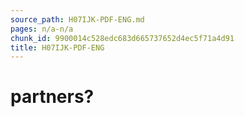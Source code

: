 ```yaml
---
source_path: H07IJK-PDF-ENG.md
pages: n/a-n/a
chunk_id: 9900014c528edc683d665737652d4ec5f71a4d91
title: H07IJK-PDF-ENG
---
```

# partners?
